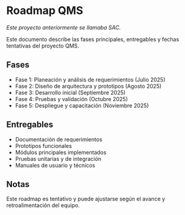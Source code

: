 # Roadmap QMS

_Este proyecto anteriormente se llamaba SAC._

Este documento describe las fases principales, entregables y fechas tentativas del proyecto QMS.

## Fases

- Fase 1: Planeación y análisis de requerimientos (Julio 2025)
- Fase 2: Diseño de arquitectura y prototipos (Agosto 2025)
- Fase 3: Desarrollo inicial (Septiembre 2025)
- Fase 4: Pruebas y validación (Octubre 2025)
- Fase 5: Despliegue y capacitación (Noviembre 2025)

## Entregables

- Documentación de requerimientos
- Prototipos funcionales
- Módulos principales implementados
- Pruebas unitarias y de integración
- Manuales de usuario y técnicos

## Notas

Este roadmap es tentativo y puede ajustarse según el avance y retroalimentación del equipo.
